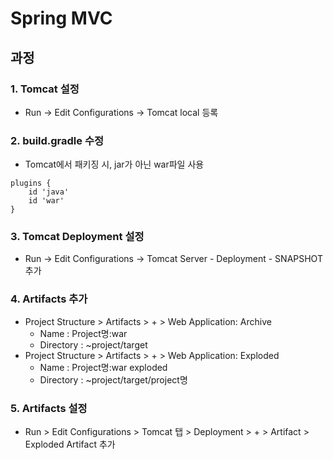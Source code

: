 # Spring MVC
## 과정
### 1. Tomcat 설정
- Run -> Edit Configurations -> Tomcat local 등록

### 2. build.gradle 수정
- Tomcat에서 패키징 시, jar가 아닌 war파일 사용
```
plugins {
    id 'java'
    id 'war'
}
```

### 3. Tomcat Deployment 설정
- Run -> Edit Configurations -> Tomcat Server - Deployment - SNAPSHOT추가


### 4. Artifacts 추가
- Project Structure > Artifacts > + > Web Application: Archive 
    - Name : Project명:war
    - Directory : ~project/target
- Project Structure > Artifacts > + > Web Application: Exploded 
    - Name : Project명:war exploded
    - Directory : ~project/target/project명

### 5. Artifacts 설정
- Run > Edit Configurations > Tomcat 탭 > Deployment > + > Artifact > Exploded Artifact 추가

